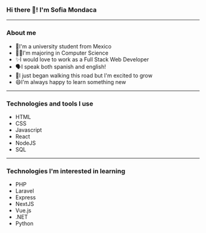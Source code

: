 ### Hi there 👋! I'm Sofia Mondaca
***
###  About me
- 🤠I'm a university student from Mexico 
- 👩‍💻I'm majoring in Computer Science
- ✨I would love to work as a Full Stack Web Developer
- 🗣️I speak both spanish and english!
- 🌱I just began walking this road but I'm excited to grow
- 😄I'm always happy to learn something new
***
### Technologies and tools I use
- HTML
- CSS
- Javascript
- React
- NodeJS
- SQL
***
### Technologies I'm interested in learning
- PHP
- Laravel
- Express
- NextJS
- Vue.js
- .NET
- Python

